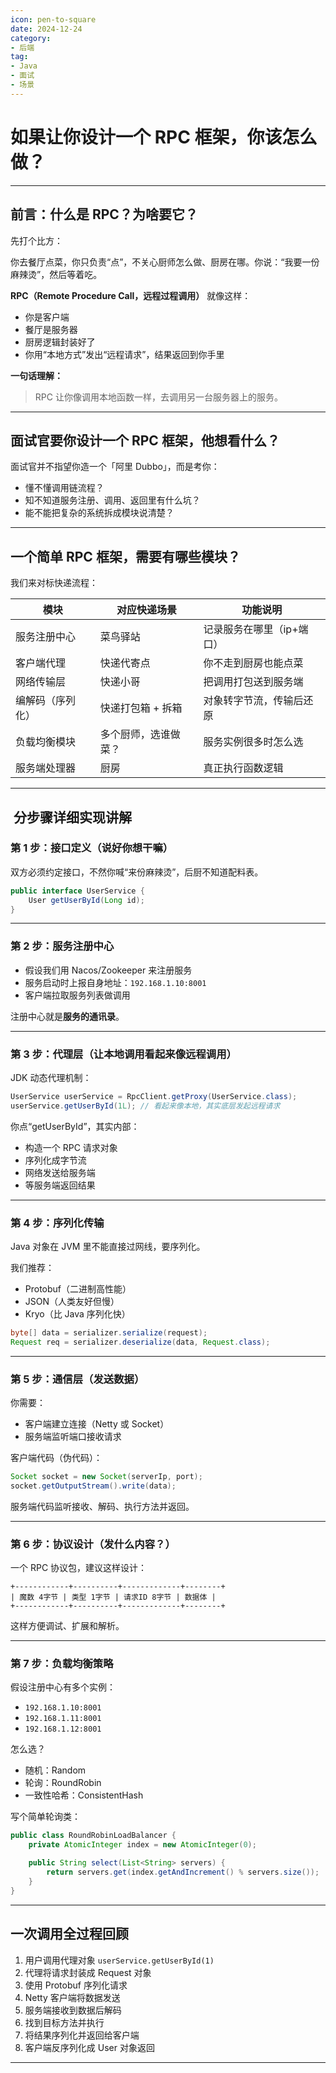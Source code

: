 ```yaml
---
icon: pen-to-square
date: 2024-12-24
category:
- 后端
tag:
- Java
- 面试
- 场景
---
```


# 如果让你设计一个 RPC 框架，你该怎么做？

---

## 前言：什么是 RPC？为啥要它？

先打个比方：

 你去餐厅点菜，你只负责“点”，不关心厨师怎么做、厨房在哪。你说：“我要一份麻辣烫”，然后等着吃。

**RPC（Remote Procedure Call，远程过程调用）** 就像这样：

* 你是客户端
* 餐厅是服务器
* 厨房逻辑封装好了
* 你用“本地方式”发出“远程请求”，结果返回到你手里

**一句话理解：**

> RPC 让你像调用本地函数一样，去调用另一台服务器上的服务。

---

## 面试官要你设计一个 RPC 框架，他想看什么？

面试官并不指望你造一个「阿里 Dubbo」，而是考你：

* 懂不懂调用链流程？
* 知不知道服务注册、调用、返回里有什么坑？
* 能不能把复杂的系统拆成模块说清楚？

---

## 一个简单 RPC 框架，需要有哪些模块？

我们来对标快递流程：

| 模块       | 对应快递场景     | 功能说明           |
| -------- | ---------- | -------------- |
| 服务注册中心   | 菜鸟驿站       | 记录服务在哪里（ip+端口） |
| 客户端代理    | 快递代寄点      | 你不走到厨房也能点菜     |
| 网络传输层    | 快递小哥       | 把调用打包送到服务端     |
| 编解码（序列化） | 快递打包箱 + 拆箱 | 对象转字节流，传输后还原   |
| 负载均衡模块   | 多个厨师，选谁做菜？ | 服务实例很多时怎么选     |
| 服务端处理器   | 厨房         | 真正执行函数逻辑       |

---

## ️ 分步骤详细实现讲解

### 第 1 步：接口定义（说好你想干嘛）

双方必须约定接口，不然你喊“来份麻辣烫”，后厨不知道配料表。

```java
public interface UserService {
    User getUserById(Long id);
}
```

---

### 第 2 步：服务注册中心

* 假设我们用 Nacos/Zookeeper 来注册服务
* 服务启动时上报自身地址：`192.168.1.10:8001`
* 客户端拉取服务列表做调用

注册中心就是**服务的通讯录**。

---

### 第 3 步：代理层（让本地调用看起来像远程调用）

JDK 动态代理机制：

```java
UserService userService = RpcClient.getProxy(UserService.class);
userService.getUserById(1L); // 看起来像本地，其实底层发起远程请求
```

你点“getUserById”，其实内部：

* 构造一个 RPC 请求对象
* 序列化成字节流
* 网络发送给服务端
* 等服务端返回结果

---

### 第 4 步：序列化传输

Java 对象在 JVM 里不能直接过网线，要序列化。

我们推荐：

* Protobuf（二进制高性能）
* JSON（人类友好但慢）
* Kryo（比 Java 序列化快）

```java
byte[] data = serializer.serialize(request);
Request req = serializer.deserialize(data, Request.class);
```

---

### 第 5 步：通信层（发送数据）

你需要：

* 客户端建立连接（Netty 或 Socket）
* 服务端监听端口接收请求

客户端代码（伪代码）：

```java
Socket socket = new Socket(serverIp, port);
socket.getOutputStream().write(data);
```

服务端代码监听接收、解码、执行方法并返回。

---

### 第 6 步：协议设计（发什么内容？）

一个 RPC 协议包，建议这样设计：

```
+------------+----------+-------------+--------+
| 魔数 4字节 | 类型 1字节 | 请求ID 8字节 | 数据体 |
+------------+----------+-------------+--------+
```

这样方便调试、扩展和解析。

---

### 第 7 步：负载均衡策略

假设注册中心有多个实例：

* `192.168.1.10:8001`
* `192.168.1.11:8001`
* `192.168.1.12:8001`

怎么选？

* 随机：Random
* 轮询：RoundRobin
* 一致性哈希：ConsistentHash

写个简单轮询类：

```java
public class RoundRobinLoadBalancer {
    private AtomicInteger index = new AtomicInteger(0);

    public String select(List<String> servers) {
        return servers.get(index.getAndIncrement() % servers.size());
    }
}
```

---

## 一次调用全过程回顾

1. 用户调用代理对象 `userService.getUserById(1)`
2. 代理将请求封装成 Request 对象
3. 使用 Protobuf 序列化请求
4. Netty 客户端将数据发送
5. 服务端接收到数据后解码
6. 找到目标方法并执行
7. 将结果序列化并返回给客户端
8. 客户端反序列化成 User 对象返回

---

